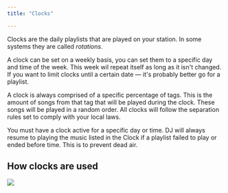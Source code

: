 ```yaml
---
title: "Clocks"

---
```

Clocks are the daily playlists that are played on your station. In some systems they are called *rotations*.

A clock can be set on a weekly basis, you can set them to a specific day and time of the week. This week wil repeat itself as long as it isn't changed. If you want to limit clocks until a certain date — it's probably better go for a playlist. 

A clock is always comprised of a specific percentage of tags. This is the amount of songs from that tag that will be played during the clock. These songs will be played in a random order. All clocks will follow the separation rules set to comply with your local laws. 

You must have a clock active for a specific day or time. DJ will always resume to playing the music listed in the Clock if a playlist failed to play or ended before time. This is to prevent dead air.

## How clocks are used


![](https://images.shoutca.st/QsCtoREiQdeeKkC61YwP_Clocks.png)
